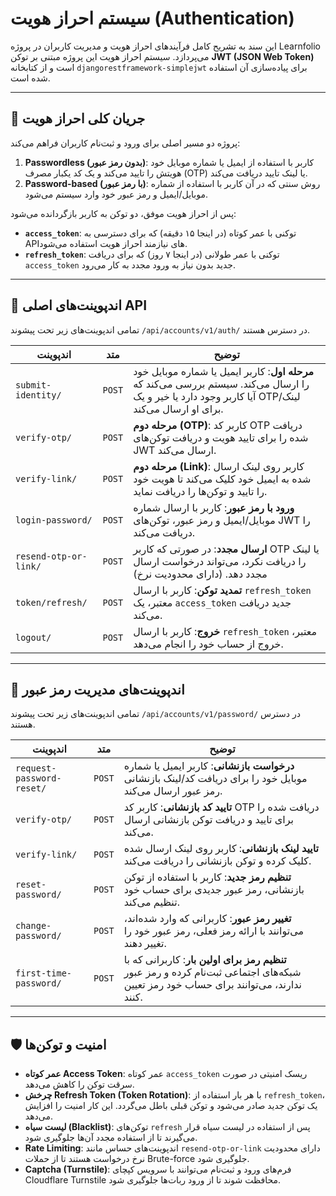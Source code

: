 # سیستم احراز هویت (Authentication)

این سند به تشریح کامل فرآیندهای احراز هویت و مدیریت کاربران در پروژه Learnfolio می‌پردازد. سیستم احراز هویت این پروژه مبتنی بر توکن **JWT (JSON Web Token)** است و از کتابخانه `djangorestframework-simplejwt` برای پیاده‌سازی آن استفاده شده است.

---

## 🌊 جریان کلی احراز هویت

پروژه دو مسیر اصلی برای ورود و ثبت‌نام کاربران فراهم می‌کند:

1.  **Passwordless (بدون رمز عبور)**: کاربر با استفاده از ایمیل یا شماره موبایل خود هویتش را تایید می‌کند و یک کد یکبار مصرف (OTP) یا لینک تایید دریافت می‌کند.
2.  **Password-based (با رمز عبور)**: روش سنتی که در آن کاربر با استفاده از شماره موبایل/ایمیل و رمز عبور خود وارد سیستم می‌شود.

پس از احراز هویت موفق، دو توکن به کاربر بازگردانده می‌شود:
- **`access_token`**: توکنی با عمر کوتاه (در اینجا ۱۵ دقیقه) که برای دسترسی به APIهای نیازمند احراز هویت استفاده می‌شود.
- **`refresh_token`**: توکنی با عمر طولانی (در اینجا ۷ روز) که برای دریافت `access_token` جدید بدون نیاز به ورود مجدد به کار می‌رود.

---

## 🔗 اندپوینت‌های اصلی API

تمامی اندپوینت‌های زیر تحت پیشوند `/api/accounts/v1/auth/` در دسترس هستند.

| اندپوینت                  | متد   | توضیح                                                                                                                               |
|----------------------------|--------|-------------------------------------------------------------------------------------------------------------------------------------|
| `submit-identity/`         | `POST` | **مرحله اول**: کاربر ایمیل یا شماره موبایل خود را ارسال می‌کند. سیستم بررسی می‌کند که آیا کاربر وجود دارد یا خیر و یک OTP/لینک برای او ارسال می‌کند. |
| `verify-otp/`              | `POST` | **مرحله دوم (OTP)**: کاربر کد OTP دریافت شده را برای تایید هویت و دریافت توکن‌های JWT ارسال می‌کند.                                     |
| `verify-link/`             | `POST`  | **مرحله دوم (Link)**: کاربر روی لینک ارسال شده به ایمیل خود کلیک می‌کند تا هویت خود را تایید و توکن‌ها را دریافت نماید.               |
| `login-password/`          | `POST` | **ورود با رمز عبور**: کاربر با ارسال شماره موبایل/ایمیل و رمز عبور، توکن‌های JWT را دریافت می‌کند.                                   |
| `resend-otp-or-link/`      | `POST` | **ارسال مجدد**: در صورتی که کاربر OTP یا لینک را دریافت نکرد، می‌تواند درخواست ارسال مجدد دهد. (دارای محدودیت نرخ)                   |
| `token/refresh/`           | `POST` | **تمدید توکن**: کاربر با ارسال `refresh_token` معتبر، یک `access_token` جدید دریافت می‌کند.                                       |
| `logout/`                  | `POST` | **خروج**: کاربر با ارسال `refresh_token` معتبر، خروج از حساب خود را انجام می‌دهد.                                       |

---

## 🔑 اندپوینت‌های مدیریت رمز عبور

تمامی اندپوینت‌های زیر تحت پیشوند `/api/accounts/v1/password/` در دسترس هستند.

| اندپوینت                  | متد   | توضیح                                                                                                                               |
|----------------------------|--------|-------------------------------------------------------------------------------------------------------------------------------------|
| `request-password-reset/`  | `POST` | **درخواست بازنشانی**: کاربر ایمیل یا شماره موبایل خود را برای دریافت کد/لینک بازنشانی رمز عبور ارسال می‌کند.                               |
| `verify-otp/`              | `POST` | **تایید کد بازنشانی**: کاربر کد OTP دریافت شده را برای تایید و دریافت توکن بازنشانی ارسال می‌کند.                                        |
| `verify-link/`             | `POST` | **تایید لینک بازنشانی**: کاربر روی لینک ارسال شده کلیک کرده و توکن بازنشانی را دریافت می‌کند.                                            |
| `reset-password/`          | `POST` | **تنظیم رمز جدید**: کاربر با استفاده از توکن بازنشانی، رمز عبور جدیدی برای حساب خود تنظیم می‌کند.                                           |
| `change-password/`         | `POST` | **تغییر رمز عبور**: کاربرانی که وارد شده‌اند، می‌توانند با ارائه رمز فعلی، رمز عبور خود را تغییر دهند.                                     |
| `first-time-password/`     | `POST` | **تنظیم رمز برای اولین بار**: کاربرانی که با شبکه‌های اجتماعی ثبت‌نام کرده و رمز عبور ندارند، می‌توانند برای حساب خود رمز تعیین کنند.     |

---

## 🛡️ امنیت و توکن‌ها

- **عمر کوتاه Access Token**: عمر کوتاه `access_token` ریسک امنیتی در صورت سرقت توکن را کاهش می‌دهد.
- **چرخش Refresh Token (Token Rotation)**: با هر بار استفاده از `refresh_token`، یک توکن جدید صادر می‌شود و توکن قبلی باطل می‌گردد. این کار امنیت را افزایش می‌دهد.
- **لیست سیاه (Blacklist)**: توکن‌های `refresh` پس از استفاده در لیست سیاه قرار می‌گیرند تا از استفاده مجدد آن‌ها جلوگیری شود.
- **Rate Limiting**: اندپوینت‌های حساس مانند `resend-otp-or-link` دارای محدودیت نرخ درخواست هستند تا از حملات Brute-force جلوگیری شود.
- **Captcha (Turnstile)**: فرم‌های ورود و ثبت‌نام می‌توانند با سرویس کپچای Cloudflare Turnstile محافظت شوند تا از ورود ربات‌ها جلوگیری شود.

